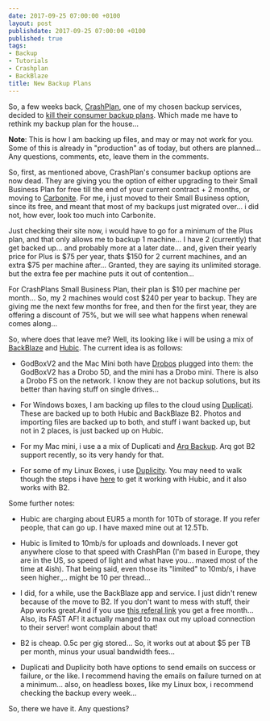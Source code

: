 ```yaml
---
date: 2017-09-25 07:00:00 +0100
layout: post
publishdate: 2017-09-25 07:00:00 +0100
published: true
tags:
- Backup
- Tutorials
- Crashplan
- BackBlaze
title: New Backup Plans
---
```



So, a few weeks back, [CrashPlan](http://www.crashplan.com), one of my chosen backup services, decided to [kill their consumer backup plans](https://www.crashplan.com/en-us/consumer/nextsteps/). Which made me have to rethink my backup plan for the house...

**Note**: This is how I am backing up files, and may or may not work for you. Some of this is already in "production" as of today, but others are planned... Any questions, comments, etc, leave them in the comments.

So, first, as mentioned above, CrashPlan's consumer backup options are now dead. They are giving you the option of either upgrading to their Small Business Plan for free till the end of your current contract + 2 months, or moving to [Carbonite](https://www.carbonite.com/). For me, i just moved to their Small Business option, since its free, and meant that most of my backups just migrated over... i did not, how ever, look too much into Carbonite.

Just checking their site now, i would have to go for a minimum of the Plus plan, and that only allows me to backup 1 machine... I have 2 (currently) that get backed up... and probably more at a later date... and, given their yearly price for Plus is $75 per year, thats $150 for 2 current machines, and an extra $75 per machine after... Granted, they are saying its unlimited storage. but the extra fee per machine puts it out of contention...

For CrashPlans Small Business Plan, their plan is $10 per machine per month... So, my 2 machines would cost $240 per year to backup. They are giving me the next few months for free, and then for the first year, they are offering a discount of 75%, but we will see what happens when renewal comes along...

So, where does that leave me? Well, its looking like i will be using a mix of [BackBlaze](https://secure.backblaze.com/r/01px2w) and [Hubic](http://www.hubic.com). The current idea is as follows:

* GodBoxV2 and the Mac Mini both have [Drobos](http://www.drobo.com) plugged into them: the GodBoxV2 has a Drobo 5D, and the mini has a Drobo mini. There is also a Drobo FS on the network. I know they are not backup solutions, but its better than having stuff on single drives...

* For Windows boxes, I am backing up files to the cloud using [Duplicati](https://www.duplicati.com/). These are backed up to both Hubic and BackBlaze B2. Photos and importing files are backed up to both, and stuff i want backed up, but not in 2 places, is just backed up on Hubic.

* For my Mac mini, i use a a mix of Duplicati and [Arq Backup](https://www.arqbackup.com/). Arq got B2 support recently, so its very handy for that.

* For some of my Linux Boxes, i use [Duplicity](http://duplicity.nongnu.org/). You may need to walk though the steps i have [here](https://www.tiernanotoole.ie/2015/04/01/Duplicity_Hubic.html) to get it working with Hubic, and it also works with B2.

Some further notes:

* Hubic are charging about EUR5 a month for 10Tb of storage. If you refer people, that can go up. I have maxed mine out at 12.5Tb.

* Hubic is limited to 10mb/s for uploads and downloads. I never got anywhere close to that speed with CrashPlan (I'm based in Europe, they are in the US, so speed of light and what have you... maxed most of the time at 4ish). That being said, even those its "limited" to 10mb/s, i have seen higher.,.. might be 10 per thread...

* I did, for a while, use the BackBlaze app and service. I just didn't renew because of the move to B2. If you don't want to mess with stuff, their App works great.And if you use [this referal link](https://secure.backblaze.com/r/01px2w) you get a free month... Also, its FAST AF! it actually manged to max out my upload connection to their server! wont complain about that!

* B2 is cheap. 0.5c per gig stored... So, it works out at about $5 per TB per month, minus your usual bandwidth fees...

* Duplicati and Duplicity both have options to send emails on success or failure, or the like. I recommend having the emails on failure turned on at a minimum... also, on headless boxes, like my Linux box, i recommend checking the backup every week...

So, there we have it. Any questions?
